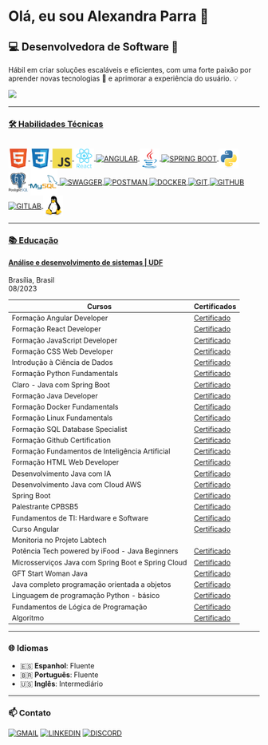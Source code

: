 # Olá, eu sou Alexandra Parra 👋

## 💻 Desenvolvedora de Software 🌟
<p>Hábil em criar soluções escaláveis e eficientes, com uma forte paixão por aprender novas tecnologias 🌱 e aprimorar a experiência do usuário. 💡</p>
<div>
  <a href="https://github.com/AlexandraParra">
  <img height="180em" src="https://github-readme-stats.vercel.app/api/top-langs/?username=AlexandraParra&layout=compact&langs_count=7&theme=tokyonight"/>
</div>

---
### 🛠️ Habilidades Técnicas
<div style="display: inline_block"><br>
  <img align="center" alt="HTML" title="HTML" width="40" src="https://raw.githubusercontent.com/devicons/devicon/master/icons/html5/html5-original.svg">
  <img align="center" alt="CSS" title="CSS" width="40" src="https://raw.githubusercontent.com/devicons/devicon/master/icons/css3/css3-original.svg">
  <img align="center" alt="JS" title="JS" width="40" src="https://raw.githubusercontent.com/devicons/devicon/master/icons/javascript/javascript-original.svg">
  <img align="center" alt="REACT JS" title="REACT JS" width="40" src="https://raw.githubusercontent.com/devicons/devicon/master/icons/react/react-original-wordmark.svg">
  <img align="center" alt="ANGULAR" title="ANGULAR" width="50" src="https://camo.githubusercontent.com/8886130b3d8aba95dbdd7c4f9a41029606424cc06d1873c1ced87dd55a222fef/68747470733a2f2f616e67756c61722e696f2f6173736574732f696d616765732f6c6f676f732f616e67756c61722f616e67756c61722e737667">
  <img align="center" alt="JAVA" title="JAVA" width="40" src="https://raw.githubusercontent.com/devicons/devicon/master/icons/java/java-original.svg">
  <img align="center" alt="SPRING BOOT" title="SPRING BOOT" width="40" src="https://img.icons8.com/color/480w/spring-logo.png">
  <img align="center" alt="PYTHON" title="PYTHON" width="40" src="https://github.com/devicons/devicon/raw/master/icons/python/python-original.svg">
  <img align="center" alt="POSTGRESQL" title="POSTGRESQL" width="40" src="https://raw.githubusercontent.com/devicons/devicon/master/icons/postgresql/postgresql-original-wordmark.svg">
  <img align="center" alt="MYSQL" title="MYSQL" width="55" src="https://raw.githubusercontent.com/devicons/devicon/master/icons/mysql/mysql-original-wordmark.svg">
  <img align="center" alt="SWAGGER" title="SWAGGER" width="40" src="https://static-00.iconduck.com/assets.00/swagger-icon-1024x1024-09037v1r.png">
  <img align="center" alt="POSTMAN" title="POSTMAN" width="40" src="https://cdn.iconscout.com/icon/free/png-256/free-postman-logo-icon-download-in-svg-png-gif-file-formats--technology-social-media-company-brand-vol-5-pack-logos-icons-2945092.png?f=webp&w=256">
  <img align="center" alt="DOCKER" title="DOCKER" width="50" src="https://miro.medium.com/v2/resize:fit:336/0*rmv6pZTW2hfP2XYd.png">
  <img align="center" alt="GIT" title="GIT" width="40" src="https://camo.githubusercontent.com/fcafa5ebc1f5f789ae7d012a3ecd8fe7bda49516591caf7c37698f764165d880/68747470733a2f2f7777772e766563746f726c6f676f2e7a6f6e652f6c6f676f732f6769742d73636d2f6769742d73636d2d69636f6e2e737667">
  <img align="center" alt="GITHUB" title="GITHUB" width="55" src="https://user-images.githubusercontent.com/25181517/192108374-8da61ba1-99ec-41d7-80b8-fb2f7c0a4948.png">
  <img align="center" alt="GITLAB" title="GITLAB" width="55" src="https://cdn4.iconfinder.com/data/icons/logos-and-brands/512/144_Gitlab_logo_logos-512.png">
  <img align="center" alt="LINUX" title="LINUX" width="40" src="https://raw.githubusercontent.com/devicons/devicon/master/icons/linux/linux-original.svg">
</div>

---
### 📚 Educação

#### Análise e desenvolvimento de sistemas | [UDF](https://www.udf.edu.br/)
Brasília, Brasil  
08/2023

| Cursos | Certificados |
|------- |------------- |
|Formação Angular Developer | [Certificado](https://hermes.dio.me/certificates/A8FRAUSZ.pdf)|
|Formação React Developer | [Certificado](https://hermes.dio.me/certificates/JJTYFOSI.pdf)|
|Formação JavaScript Developer | [Certificado](https://hermes.dio.me/certificates/QMLBASTV.pdf)|
|Formação CSS Web Developer | [Certificado](https://hermes.dio.me/certificates/ZHSOQWXN.pdf)|
|Introdução à Ciência de Dados | [Certificado](https://www.linkedin.com/in/alexandrampr/overlay/1733245845716/single-media-viewer/?profileId=ACoAADeqaCEBu4gvG5I3Wk3cdbIL1foEtut0KHc)|
|Formação Python Fundamentals | [Certificado](https://hermes.dio.me/certificates/DQXPZMUF.pdf)|
|Claro - Java com Spring Boot | [Certificado](https://hermes.dio.me/certificates/CERA8AQ7.pdf)|
|Formação Java Developer | [Certificado](https://hermes.dio.me/certificates/3IKJN9YN.pdf)|
|Formação Docker Fundamentals | [Certificado](https://hermes.dio.me/certificates/ECEARQG4.pdf)|
|Formação Linux Fundamentals | [Certificado](https://hermes.dio.me/certificates/V0TXF3KO.pdf)|
|Formação SQL Database Specialist | [Certificado](https://hermes.dio.me/certificates/E1KSFHZO.pdf)|
|Formação Github Certification | [Certificado](https://hermes.dio.me/certificates/IIT5E9D7.pdf)|
|Formação Fundamentos de Inteligência Artificial | [Certificado](https://hermes.dio.me/certificates/GRZ1GTBP.pdf)|
|Formação HTML Web Developer | [Certificado](https://hermes.dio.me/certificates/XOJNCICL.pdf)|
|Desenvolvimento Java com IA | [Certificado](https://hermes.dio.me/certificates/SQW8VSX2.pdf)|
|Desenvolvimento Java com Cloud AWS | [Certificado](https://hermes.dio.me/certificates/1D01487A.pdf)|
|Spring Boot | [Certificado](https://hermes.dio.me/certificates/BDD878D7.pdf)|
|Palestrante CPBSB5 | [Certificado](https://www.linkedin.com/in/alexandrampr/details/certifications/1733243755485/single-media-viewer/?profileId=ACoAADeqaCEBu4gvG5I3Wk3cdbIL1foEtut0KHc)|
|Fundamentos de TI: Hardware e Software | [Certificado](https://lms.ev.org.br/mpls/Web/Lms/Student/PrintCertificateDownload.ashx?uid=7761015&p=H%252b2jOZc0Hq%252fw1%252bDK2KT507AA0IzsYULv)|
|Curso Angular | [Certificado](https://www.udemy.com/certificate/UC-318d5d88-f406-42ad-8b9e-74f55565c273/)|
|Monitoria no Projeto Labtech | |
|Potência Tech powered by iFood - Java Beginners | [Certificado](https://hermes.dio.me/certificates/85818D21.pdf)|
|Microsserviços Java com Spring Boot e Spring Cloud | [Certificado](https://www.udemy.com/certificate/UC-e375ed2e-0795-413d-807f-a5351081f450/)|
|GFT Start Woman Java | [Certificado](https://hermes.dio.me/certificates/0A87E1CD.pdf)|
|Java completo programação orientada a objetos | [Certificado](https://www.udemy.com/certificate/UC-ea85f396-6e53-4d23-944e-2b0499c080bb/)|
|Linguagem de programação Python - básico | [Certificado](https://lms.ev.org.br/mpls/Web/Lms/Student/PrintCertificateDownload.ashx?uid=7761015&p=H%252b2jOZc0Hq%252bf%252bUP5Qysyg%252bRyQ0IxcdCw)|
|Fundamentos de Lógica de Programação | [Certificado](https://lms.ev.org.br/mpls/Web/Lms/Student/PrintCertificateDownload.ashx?uid=7761015&p=H%252b2jOZc0Hq%252frIAB%252f54aPrwNhmZ4y3iUp)|
|Algoritmo | [Certificado](https://www.cursoemvideo.com/validacao-de-certificado/?codigo=41BA7-6297-3)|

---

### 🌐 Idiomas

- 🇪🇸 **Espanhol**: Fluente
- 🇧🇷 **Português**: Fluente
- 🇺🇸 **Inglês**: Intermediário

---

### 📫 Contato

<div>
  <a href = "mailto:diana00suarez@gmail.com"><img alt="GMAIL" title="GMAIL" width="40" src="https://upload.wikimedia.org/wikipedia/commons/thumb/7/7e/Gmail_icon_%282020%29.svg/1280px-Gmail_icon_%282020%29.svg.png"/></a>
  <a href="https://www.linkedin.com/in/alexandrampr" target="_blank"><img alt="LINKEDIN" title="LINKEDIN" width="40" src="https://raw.githubusercontent.com/rahuldkjain/github-profile-readme-generator/master/src/images/icons/Social/linked-in-alt.svg"/></a>
  <a href = "https://discord.com/channels/alexandraparra"><img alt="DISCORD" title="DISCORD" width="40" src="https://cdn.prod.website-files.com/6257adef93867e50d84d30e2/636e0a6a49cf127bf92de1e2_icon_clyde_blurple_RGB.png"/></a>
</div>
